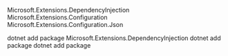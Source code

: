 ﻿
Microsoft.Extensions.DependencyInjection
Microsoft.Extensions.Configuration
Microsoft.Extensions.Configuration.Json

dotnet add package Microsoft.Extensions.DependencyInjection
dotnet add package 
dotnet add package 